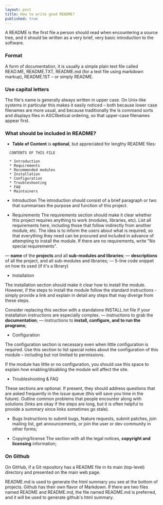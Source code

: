 ```yaml
---
layout: post
title: How to write good README?
published: true
---
```

A README is the first file a person should read when encountering a source tree, and it should be written as a very brief, very basic introduction to the software.

### Format
A form of documentation, it is usually a simple plain text file called READ.ME, README.TXT, README.md (for a text file using markdown markup), README.1ST – or simply README.

### Use capital letters
The file's name is generally always written in upper case. On Unix-like systems in particular this makes it easily noticed – both because lower case filenames are more usual, and because traditionally the ls command sorts and displays files in ASCIIbetical ordering, so that upper-case filenames appear first.

### What should be included in README?

- **Table of Content** is **optional**, but appreciated for lengthy README files:


```
  CONTENTS OF THIS FILE

  * Introduction
  * Requirements
  * Recommended modules
  * Installation
  * Configuration
  * Troubleshooting
  * FAQ
  * Maintainers
```




- Introduction
The introduction should consist of a brief paragraph or two that summarises the purpose and function of this project.

- Requirements
The requirements section should make it clear whether this project requires anything to work (modules, libraries, etc). List all requirements here, including those that follow indirectly from another module, etc. The idea is to inform the users about what is required, so that everything they need can be procured and included in advance of attempting to install the module. If there are no requirements, write "No special requirements".

— **name** of the **projects** and all **sub-modules and libraries**;
— **descriptions** of all the project, and all sub-modules and libraries;
— 5-line code snippet on how its used (if it's a library)


- Installation

The installation section should make it clear how to install the module. However, if the steps to install the module follow the standard instructions - simply provide a link and explain in detail any steps that may diverge from these steps.

Consider replacing this section with a standalone INSTALL.txt file if your installation instructions are especially complex.
	 — instructions to grab the **documentation**;
	  — instructions to **install, configure, and to run the programs**;

- Configuration

The configuration section is necessary even when little configuration is required. Use this section to list special notes about the configuration of this module – including but not limited to permissions.

If the module has little or no configuration, you should use this space to explain how enabling/disabling the module will affect the site.


- Troubleshooting & FAQ

These sections are optional. If present, they should address questions that are asked frequently in the issue queue (this will save you time in the future). Outline common problems that people encounter along with solutions (links are okay if the steps are long, but it is often helpful to provide a summary since links sometimes go stale).

- Bugs
Instructions to submit bugs, feature requests, submit patches, join mailing list, get announcements, or join the user or dev community in other forms;

- Copying/license
The section with all the legal notices, **copyright and licensing** information;



### On Github

On GitHub, if a Git repository has a README file in its main (top-level) directory and presented on the main web page.

README.md is used to generate the html summary you see at the bottom of projects. Github has their own flavor of Markdown. If there are two files named README and README.md, the file named README.md is preferred, and it will be used to generate github's html summary.
